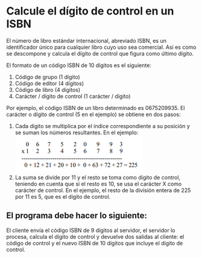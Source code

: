 # **Calcule el dígito de control en un ISBN**

El número de libro estándar internacional, abreviado ISBN, es un identificador único para cualquier libro cuyo uso sea comercial. Así es como se descompone y calcula el dígito de control que figura como último dígito.

El formato de un código ISBN de 10 dígitos es el siguiente:
  1. Código de grupo (1 dígito)
  2. Código de editor (4 dígitos)
  3. Código de libro (4 dígitos)
  4. Carácter / dígito de control (1 carácter / dígito)

Por ejemplo, el código ISBN de un libro determinado es 0675209935. El carácter o dígito de control (5 en el ejemplo) se obtiene en dos pasos:

  1. Cada dígito se multiplica por el índice correspondiente a su posición y se suman los números resultantes. En el ejemplo:
     ![image](https://raw.githubusercontent.com/iamcarlosmunoz/socket-server-java/isbn-code/img/calculoISBN.PNG)
  2. La suma se divide por 11 y el resto se toma como dígito de control, teniendo en cuenta que si el resto es 10, se usa el carácter X como carácter de control. En el ejemplo, el resto de la división entera de 225 por 11 es 5, que es el dígito de control.

**El programa debe hacer lo siguiente:** 
---
El cliente envía el código ISBN de 9 dígitos al servidor, el servidor lo procesa, calcula el dígito de control y devuelve dos salidas al cliente: el código de control y el nuevo ISBN de 10 dígitos que incluye el dígito de control.
